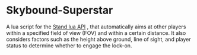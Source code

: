 # Skybound-Superstar
A lua script for the [Stand lua API](https://stand.gg/help/lua-api-documentation) , that automatically aims at other players within a specified field of view (FOV) and within a certain distance. It also considers factors such as the height above ground, line of sight, and player status to determine whether to engage the lock-on.
